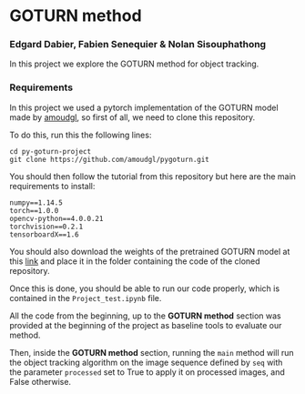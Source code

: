 #  GOTURN method
### Edgard Dabier, Fabien Senequier & Nolan Sisouphathong

In this project we explore the GOTURN method for object tracking.

### Requirements

In this project we used a pytorch implementation of the GOTURN model made by [amoudgl](https://github.com/amoudgl/pygoturn), so first of all, we need to clone this repository.

To do this, run this the following lines:

`````
cd py-goturn-project
git clone https://github.com/amoudgl/pygoturn.git
`````

You should then follow the tutorial from this repository but here are the main requirements to install:

`````
numpy==1.14.5
torch==1.0.0
opencv-python==4.0.0.21
torchvision==0.2.1
tensorboardX==1.6
````` 

You should also download the weights of the pretrained GOTURN model at this [link](https://drive.google.com/file/d/1szpx3J-hfSrBEi_bze3d0PjSfQwNij7X/view?usp=sharing) and place it in the folder containing the code of the cloned repository.

Once this is done, you should be able to run our code properly, which is contained in the `Project_test.ipynb` file.

All the code from the beginning, up to the **GOTURN method** section was provided at the beginning of the project as baseline tools to evaluate our method.

Then, inside the **GOTURN method** section, running the `main` method will run the object tracking algorithm on the image sequence defined by `seq` with the parameter `processed` set to True to apply it on processed images, and False otherwise.